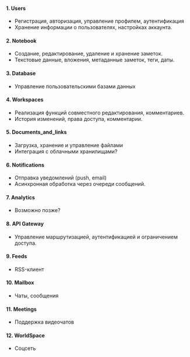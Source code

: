 
#### 1. **Users**
   - Регистрация, авторизация, управление профилем, аутентификация
   - Хранение информации о пользователях, настройках аккаунта.

#### 2. **Notebook**
   - Создание, редактирование, удаление и хранение заметок.
   - Текстовые данные, вложения, метаданные заметок, теги, даты.

#### 3. **Database**
   - Управление пользовательскими базами данных

#### 4. **Workspaces**
   - Реализация функций совместного редактирования, комментариев.
   - История изменений, права доступа, комментарии.

#### 5. **Documents_and_links**
   - Загрузка, хранение и управление файлами
   - Интеграция с облачными хранилищами?

#### 6. **Notifications**
   - Отправка уведомлений (push, email)
   - Асинхронная обработка через очереди сообщений.

#### 7. **Analytics**
   - Возможно позже?

#### 8. **API Gateway**
   - Управление маршрутизацией, аутентификацией и ограничением доступа.

#### 9. **Feeds**
   - RSS-клиент

#### 10. **Mailbox**
   - Чаты, сообщения

#### 11. **Meetings**
   - Поддержка видеочатов

#### 12. **WorldSpace**
   - Соцсеть


